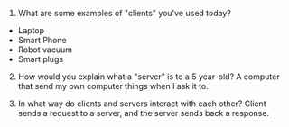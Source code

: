 1. What are some examples of "clients" you've used today?

- Laptop
- Smart Phone
- Robot vacuum
- Smart plugs

2. How would you explain what a "server" is to a 5 year-old?
   A computer that send my own computer things when I ask it to.

3. In what way do clients and servers interact with each other?
   Client sends a request to a server, and the server sends back a response.
